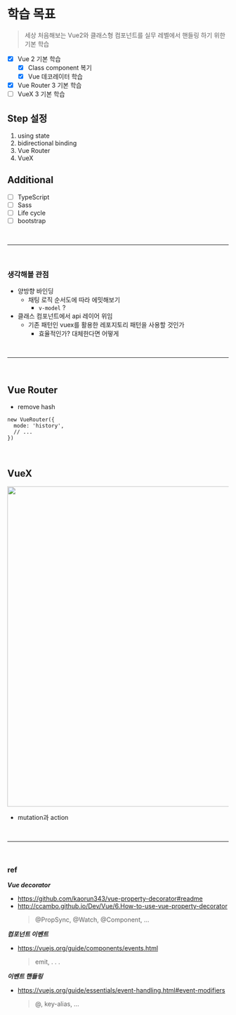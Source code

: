 # 학습 목표

> 세상 처음해보는 Vue2와 클래스형 컴포넌트를 실무 레벨에서 핸들링 하기 위한 기본 학습

- [x] Vue 2 기본 학습
  - [x] Class component 복기
  - [x] Vue 데코레이터 학습
- [x] Vue Router 3 기본 학습
- [ ] VueX 3 기본 학습

## Step 설정

<ol>
  <li>using state</li>
  <li>bidirectional binding</li>
  <li>Vue Router</li>
  <li>VueX</li>
</ol>

## Additional

- [ ] TypeScript
- [ ] Sass
- [ ] Life cycle
- [ ] bootstrap

<br><hr><br>

### 생각해볼 관점

- 양방향 바인딩
  - 채팅 로직 순서도에 따라 에밋해보기
    - `v-model` ?
- 클래스 컴포넌트에서 api 레이어 위임
  - 기존 패턴인 vuex를 활용한 레포지토리 패턴을 사용할 것인가
    - 효율적인가? 대체한다면 어떻게

<br><hr><br>

## Vue Router

- remove hash

```
new VueRouter({
  mode: 'history',
  // ...
})
```

<br>

## VueX

<img width="730" alt="" src="https://github.com/wonjin-dev/playing-vue/assets/82315118/7fd5b3a7-2d88-46e5-a372-9b46a027d5d5" />

- mutation과 action

<br><hr><br>

### ref

**_Vue decorator_**

- https://github.com/kaorun343/vue-property-decorator#readme
- http://ccambo.github.io/Dev/Vue/6.How-to-use-vue-property-decorator
  > @PropSync, @Watch, @Component, ...

**_컴포넌트 이벤트_**

- https://vuejs.org/guide/components/events.html
  > emit, . . .

**_이벤트 핸들링_**

- https://vuejs.org/guide/essentials/event-handling.html#event-modifiers
  > @, key-alias, ...
